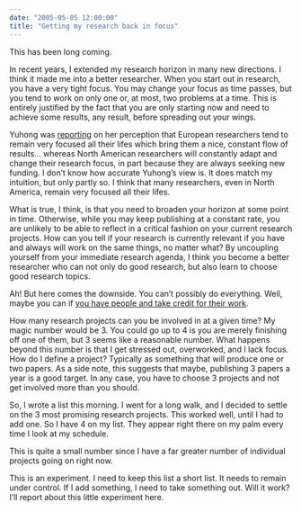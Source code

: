 ```yaml
---
date: "2005-05-05 12:00:00"
title: "Getting my research back in focus"
---
```




This has been long coming.

In recent years, I extended my research horizon in many new directions. I think it made me into a better researcher. When you start out in research, you have a very tight focus. You may change your focus as time passes, but you tend to work on only one or, at most, two problems at a time. This is entirely justified by the fact that you are only starting now and need to achieve some results, any result, before spreading out your wings.

Yuhong was [reporting](https://flydragony.blogspot.com/2005/05/academic-in-old-world-and-new-world.html) on her perception that European researchers tend to remain very focused all their lifes which bring them a nice, constant flow of results&hellip; whereas North American researchers will constantly adapt and change their research focus, in part because they are always seeking new funding. I don&rsquo;t know how accurate Yuhong&rsquo;s view is. It does match my intuition, but only partly so. I think that many researchers, even in North America, remain very focused all their lifes.

What is true, I think, is that you need to broaden your horizon at some point in time. Otherwise, while you may keep publishing at a constant rate, you are unlikely to be able to reflect in a critical fashion on your current research projects. How can you tell if your research is currently relevant if you have and always will work on the same things, no matter what? By uncoupling yourself from your immediate research agenda, I think you become a better researcher who can not only do good research, but also learn to choose good research topics.

Ah! But here comes the downside. You can&rsquo;t possibly do everything. Well, maybe you can if [you have people and take credit for their work](https://halfanhour.blogspot.com/2005/04/being-in-charge.html).

How many research projects can you be involved in at a given time? My magic number would be 3. You could go up to 4 is you are merely finishing off one of them, but 3 seems like a reasonable number. What happens beyond this number is that I get stressed out, overworked, and I lack focus. How do I define a project? Typically as something that will produce one or two papers. As a side note, this suggests that maybe, publishing 3 papers a year is a good target. In any case, you have to choose 3 projects and not get involved more than you should.

So, I wrote a list this morning. I went for a long walk, and I decided to settle on the 3 most promising research projects. This worked well, until I had to add one. So I have 4 on my list. They appear right there on my palm every time I look at my schedule.

This is quite a small number since I have a far greater number of individual projects going on right now.

This is an experiment. I need to keep this list a short list. It needs to remain under control. If I add something, I need to take something out. Will it work? I&rsquo;ll report about this little experiment here.

